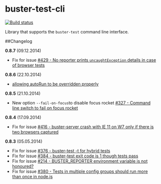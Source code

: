 # buster-test-cli

[![Build status](https://secure.travis-ci.org/busterjs/buster-test-cli.png?branch=master)](http://travis-ci.org/busterjs/buster-test-cli)

Library that supports the `buster-test` command line interface.


##Changelog

**0.8.7** (09.12.2014)

* Fix for issue [#429 - No reporter prints `uncaughtException` details in case of browser tests](https://github.com/busterjs/buster/issues/429)

**0.8.6** (22.10.2014)

* [allowing autoRun to be overridden properly](https://github.com/busterjs/buster-test-cli/pull/15)

**0.8.5** (21.10.2014)

* New option `--fail-on-focus`to disable focus rocket [#327 - Command line switch to fail on focus rocket](https://github.com/busterjs/buster/issues/327)

**0.8.4** (17.09.2014)

* Fix for issue [#416 - buster-server crash with IE 11 on W7 only if there is two browsers captured](https://github.com/busterjs/buster/issues/416)

**0.8.3** (05.05.2014)

* Fix for issue [#376 - buster-test -t for hybrid tests](https://github.com/busterjs/buster/issues/376)
* Fix for issue [#384 - buster-test exit code is 1 though tests pass](https://github.com/busterjs/buster/issues/384)
* Fix for issue [#214 - BUSTER_REPORTER environment variable is not honoured?](https://github.com/busterjs/buster/issues/214)
* Fix for issue [#380 - Tests in multiple config groups should run more than once in node.js](https://github.com/busterjs/buster/issues/380)